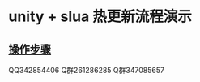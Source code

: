 unity + slua 热更新流程演示
====
[操作步骤](http://blog.csdn.net/ab342854406/article/details/50605336)
-------  
QQ342854406   Q群261286285  Q群347085657